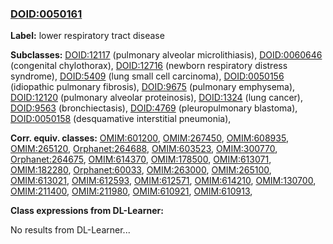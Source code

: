 
### [DOID:0050161](http://purl.obolibrary.org/obo/DOID_0050161)
**Label:** lower respiratory tract disease

**Subclasses:** [DOID:12117](http://purl.obolibrary.org/obo/DOID_12117) (pulmonary alveolar microlithiasis), [DOID:0060646](http://purl.obolibrary.org/obo/DOID_0060646) (congenital chylothorax), [DOID:12716](http://purl.obolibrary.org/obo/DOID_12716) (newborn respiratory distress syndrome), [DOID:5409](http://purl.obolibrary.org/obo/DOID_5409) (lung small cell carcinoma), [DOID:0050156](http://purl.obolibrary.org/obo/DOID_0050156) (idiopathic pulmonary fibrosis), [DOID:9675](http://purl.obolibrary.org/obo/DOID_9675) (pulmonary emphysema), [DOID:12120](http://purl.obolibrary.org/obo/DOID_12120) (pulmonary alveolar proteinosis), [DOID:1324](http://purl.obolibrary.org/obo/DOID_1324) (lung cancer), [DOID:9563](http://purl.obolibrary.org/obo/DOID_9563) (bronchiectasis), [DOID:4769](http://purl.obolibrary.org/obo/DOID_4769) (pleuropulmonary blastoma), [DOID:0050158](http://purl.obolibrary.org/obo/DOID_0050158) (desquamative interstitial pneumonia), 

**Corr. equiv. classes:** [OMIM:601200](http://purl.obolibrary.org/obo/OMIM_601200), [OMIM:267450](http://purl.obolibrary.org/obo/OMIM_267450), [OMIM:608935](http://purl.obolibrary.org/obo/OMIM_608935), [OMIM:265120](http://purl.obolibrary.org/obo/OMIM_265120), [Orphanet:264688](http://www.orpha.net/ORDO/Orphanet_264688), [OMIM:603523](http://purl.obolibrary.org/obo/OMIM_603523), [OMIM:300770](http://purl.obolibrary.org/obo/OMIM_300770), [Orphanet:264675](http://www.orpha.net/ORDO/Orphanet_264675), [OMIM:614370](http://purl.obolibrary.org/obo/OMIM_614370), [OMIM:178500](http://purl.obolibrary.org/obo/OMIM_178500), [OMIM:613071](http://purl.obolibrary.org/obo/OMIM_613071), [OMIM:182280](http://purl.obolibrary.org/obo/OMIM_182280), [Orphanet:60033](http://www.orpha.net/ORDO/Orphanet_60033), [OMIM:263000](http://purl.obolibrary.org/obo/OMIM_263000), [OMIM:265100](http://purl.obolibrary.org/obo/OMIM_265100), [OMIM:613021](http://purl.obolibrary.org/obo/OMIM_613021), [OMIM:612593](http://purl.obolibrary.org/obo/OMIM_612593), [OMIM:612571](http://purl.obolibrary.org/obo/OMIM_612571), [OMIM:614210](http://purl.obolibrary.org/obo/OMIM_614210), [OMIM:130700](http://purl.obolibrary.org/obo/OMIM_130700), [OMIM:211400](http://purl.obolibrary.org/obo/OMIM_211400), [OMIM:211980](http://purl.obolibrary.org/obo/OMIM_211980), [OMIM:610921](http://purl.obolibrary.org/obo/OMIM_610921), [OMIM:610913](http://purl.obolibrary.org/obo/OMIM_610913), 

**Class expressions from DL-Learner:**

No results from DL-Learner...



